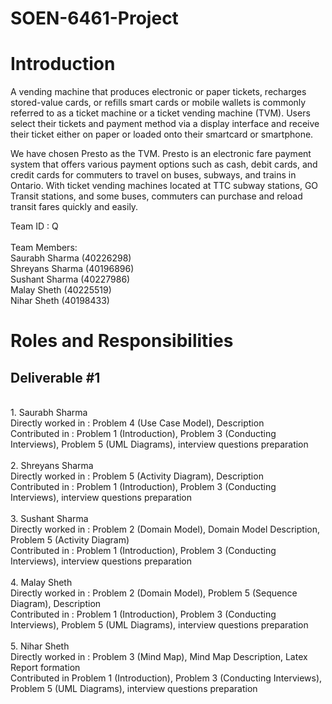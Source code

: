 # SOEN-6461-Project
# Introduction

A vending machine that produces electronic or paper tickets, recharges stored-value cards, or refills smart cards or mobile wallets is commonly referred to as a ticket machine or a ticket vending machine (TVM). Users select their tickets and payment method via a display interface and receive their ticket either on paper or loaded onto their smartcard or smartphone.

We have chosen Presto as the TVM. Presto is an electronic fare payment system that offers various payment options such as cash, debit cards, and credit cards for commuters to travel on buses, subways, and trains in Ontario. With ticket vending machines located at TTC subway stations, GO Transit stations, and some buses, commuters can purchase and reload transit fares quickly and easily.

Team ID : Q
<br>
<br>
Team Members:
<br>
Saurabh Sharma (40226298)<br>
Shreyans Sharma (40196896)<br>
Sushant Sharma (40227986)<br>
Malay Sheth (40225519)<br>
Nihar Sheth (40198433)<br>

# Roles and Responsibilities
## Deliverable #1
<br>
1. Saurabh Sharma<br>
Directly worked in : Problem 4 (Use Case Model), Description<br>
Contributed in : Problem 1 (Introduction), Problem 3 (Conducting Interviews), Problem 5 (UML Diagrams), interview questions preparation<br>
<br>
2. Shreyans Sharma<br>
Directly worked in : Problem 5 (Activity Diagram), Description<br>
Contributed in : Problem 1 (Introduction), Problem 3 (Conducting Interviews), interview questions preparation<br>
<br>
3. Sushant Sharma<br>
Directly worked in : Problem 2 (Domain Model), Domain Model Description, Problem 5 (Activity Diagram)<br>
Contributed in : Problem 1 (Introduction), Problem 3 (Conducting Interviews), interview questions preparation<br>
<br>
4. Malay Sheth<br>
Directly worked in : Problem 2 (Domain Model), Problem 5 (Sequence Diagram), Description<br>
Contributed in : Problem 1 (Introduction), Problem 3 (Conducting Interviews), Problem 5 (UML Diagrams), interview questions preparation<br>
<br>
5. Nihar Sheth<br>
Directly worked in : Problem 3 (Mind Map), Mind Map Description, Latex Report formation <br>
Contributed in Problem 1 (Introduction), Problem 3 (Conducting Interviews), Problem 5 (UML Diagrams), interview questions preparation<br>
